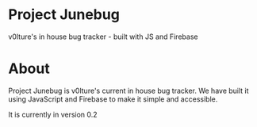 # Project Junebug
v0lture's in house bug tracker - built with JS and Firebase

# About
Project Junebug is v0lture's current in house bug tracker. We have built it using JavaScript and Firebase to make it simple and accessible.

It is currently in version 0.2
